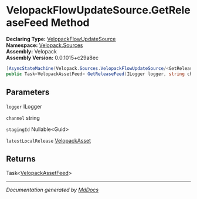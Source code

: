 ﻿<!--  
  <auto-generated>   
    The contents of this file were generated by a tool.  
    Changes to this file may be list if the file is regenerated  
  </auto-generated>   
-->

# VelopackFlowUpdateSource.GetReleaseFeed Method

**Declaring Type:** [VelopackFlowUpdateSource](../index.md)  
**Namespace:** [Velopack.Sources](../../index.md)  
**Assembly:** Velopack  
**Assembly Version:** 0.0.1015+c29a8ec

```csharp
[AsyncStateMachine(Velopack.Sources.VelopackFlowUpdateSource/<GetReleaseFeed>d__7)]
public Task<VelopackAssetFeed> GetReleaseFeed(ILogger logger, string channel, Guid? stagingId = null, VelopackAsset latestLocalRelease = null);
```

## Parameters

`logger`  ILogger

`channel`  string

`stagingId`  Nullable\<Guid\>

`latestLocalRelease`  [VelopackAsset](../../../VelopackAsset/index.md)

## Returns

Task\<[VelopackAssetFeed](../../../VelopackAssetFeed/index.md)\>

___

*Documentation generated by [MdDocs](https://github.com/ap0llo/mddocs)*
